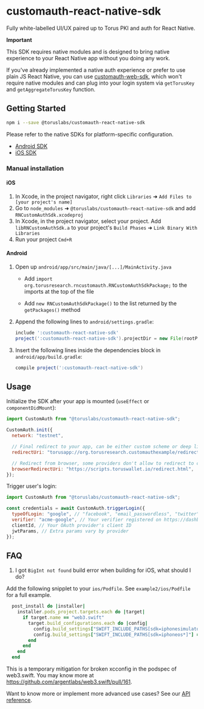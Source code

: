 # customauth-react-native-sdk

Fully white-labelled UI/UX paired up to Torus PKI and auth for React Native.

**Important**

This SDK requires native modules and is designed to bring native experience to your React Native app without you doing any work.

If you've already implemented a native auth experience or prefer to use plain JS React Native, you can use [customauth-web-sdk](https://github.com/torusresearch/customauth-web-sdk), which won't require native modules and can plug into your login system via `getTorusKey` and `getAggregateTorusKey` function.

## Getting Started

```bash
npm i --save @toruslabs/customauth-react-native-sdk
```

Please refer to the native SDKs for platform-specific configuration.

- [Android SDK](https://github.com/torusresearch/customauth-android-sdk)
- [iOS SDK](https://github.com/torusresearch/customauth-swift-sdk)

### Manual installation

#### iOS

1. In Xcode, in the project navigator, right click `Libraries` ➜ `Add Files to [your project's name]`
2. Go to `node_modules` ➜ `@toruslabs/customauth-react-native-sdk` and add `RNCustomAuthSdk.xcodeproj`
3. In Xcode, in the project navigator, select your project. Add `libRNCustomAuthSdk.a` to your project's `Build Phases` ➜ `Link Binary With Libraries`
4. Run your project `Cmd+R`

#### Android

1. Open up `android/app/src/main/java/[...]/MainActivity.java`

   - Add `import org.torusresearch.rncustomauth.RNCustomAuthSdkPackage;` to the imports at the top of the file

   - Add `new RNCustomAuthSdkPackage()` to the list returned by the `getPackages()` method

2. Append the following lines to `android/settings.gradle`:

   ```groovy
   include ':customauth-react-native-sdk'
   project(':customauth-react-native-sdk').projectDir = new File(rootProject.projectDir, '../node_modules/customauth-react-native-sdk/android')
   ```

3. Insert the following lines inside the dependencies block in `android/app/build.gradle`:

   ```groovy
   compile project(':customauth-react-native-sdk')
   ```

## Usage

Initialize the SDK after your app is mounted (`useEffect` or `componentDidMount`):

```js
import CustomAuth from "@toruslabs/customauth-react-native-sdk";

CustomAuth.init({
  network: "testnet",

  // Final redirect to your app, can be either custom scheme or deep link
  redirectUri: "torusapp://org.torusresearch.customauthexample/redirect",

  // Redirect from browser, some providers don't allow to redirect to custom scheme, you'll need to configure a proxy web address in which case
  browserRedirectUri: "https://scripts.toruswallet.io/redirect.html",
});
```

Trigger user's login:

```js
import CustomAuth from "@toruslabs/customauth-react-native-sdk";

const credentials = await CustomAuth.triggerLogin({
  typeOfLogin: "google", // "facebook", "email_passwordless", "twitter", "discord", etc
  verifier: "acme-google", // Your verifier registered on https://dashboard.web3auth.io
  clientId, // Your OAuth provider's client ID
  jwtParams, // Extra params vary by provider
});
```

## FAQ

1. I got `BigInt not found` build error when building for iOS, what should I do?

Add the following snipplet to your `ios/Podfile`. See `example2/ios/Podfile` for a full example.

```ruby
  post_install do |installer|
    installer.pods_project.targets.each do |target|
      if target.name == "web3.swift"
        target.build_configurations.each do |config|
          config.build_settings["SWIFT_INCLUDE_PATHS[sdk=iphonesimulator*]"] = "$(inherited) $(PODS_CONFIGURATION_BUILD_DIR)/BigInt $(PODS_CONFIGURATION_BUILD_DIR)/GenericJSON $(PODS_TARGET_SRCROOT)/web3swift/lib/**"
          config.build_settings["SWIFT_INCLUDE_PATHS[sdk=iphoneos*]"] = "$(inherited) $(PODS_CONFIGURATION_BUILD_DIR)/BigInt $(PODS_CONFIGURATION_BUILD_DIR)/GenericJSON $(PODS_TARGET_SRCROOT)/web3swift/lib/**"
        end
      end
    end
  end
```

This is a temporary mitigation for broken xcconfig in the podspec of web3.swift. You may know more at https://github.com/argentlabs/web3.swift/pull/161.

Want to know more or implement more advanced use cases? See our [API reference](https://docs.tor.us/customauth/api-reference/usage).

